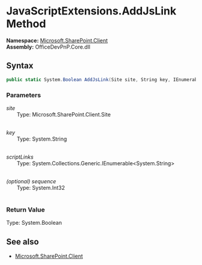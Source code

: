 # JavaScriptExtensions.AddJsLink Method  
**Namespace:** [Microsoft.SharePoint.Client](Microsoft.SharePoint.Client.md)  
**Assembly:** OfficeDevPnP.Core.dll  
## Syntax
```C#
public static System.Boolean AddJsLink(Site site, String key, IEnumerable<String> scriptLinks, Int32 sequence)
```
### Parameters
*site*  
&emsp;&emsp;Type: Microsoft.SharePoint.Client.Site  
&emsp;&emsp;  
  
*key*  
&emsp;&emsp;Type: System.String  
&emsp;&emsp;  
  
*scriptLinks*  
&emsp;&emsp;Type: System.Collections.Generic.IEnumerable<System.String>  
&emsp;&emsp;  
  
*(optional) sequence*  
&emsp;&emsp;Type: System.Int32  
&emsp;&emsp;  
  
### Return Value
Type: System.Boolean  

## See also
- [Microsoft.SharePoint.Client](Microsoft.SharePoint.Client.md)
